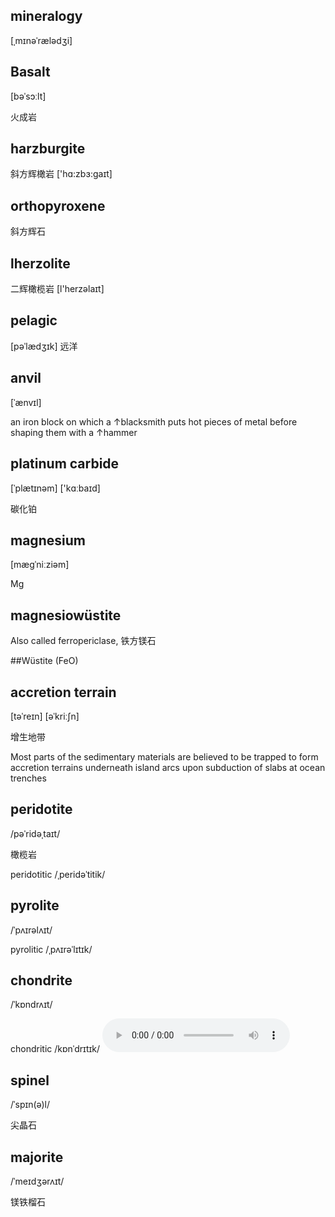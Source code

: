 ##  mineralogy

[ˌmɪnəˈrælədʒi]

## Basalt

[bəˈsɔːlt]

火成岩


## harzburgite

斜方辉橄岩 ['hɑ:zbɜ:gaɪt]

## orthopyroxene

斜方辉石

## lherzolite 

二辉橄榄岩 [l'herzəlaɪt]


## pelagic 
[pəˈlædʒɪk] 
远洋

## anvil
[ˈænvɪl]

an iron block on which a ↑blacksmith puts hot pieces of metal before shaping them with a ↑hammer

## platinum carbide

[ˈplætɪnəm] ['kɑːbaɪd]

碳化铂

## magnesium
[mæɡˈniːziəm]

Mg

## magnesiowüstite

Also called ferropericlase, 铁方镁石

##Wüstite (FeO)


## accretion terrain
[təˈreɪn] [əˈkriːʃn]

增生地带

Most parts of the sedimentary materials are believed to be trapped to form accretion terrains underneath island arcs upon subduction of slabs at ocean trenches

## peridotite

/pəˈridəˌtaɪt/

橄榄岩

peridotitic /ˌperidəˈtitik/

## pyrolite

/ˈpʌɪrəlʌɪt/

pyrolitic /ˌpʌɪrəˈlɪtɪk/ 

## chondrite
/ˈkɒndrʌɪt/

chondritic /kɒnˈdrɪtɪk/
<audio controls="controls">
  <source type="audio/mp3" src="http://static.sfdict.com/staticrep/dictaudio/C04/C0438300.mp3"></source>
</audio> 

## spinel
/ˈspɪn(ə)l/ 

尖晶石

## majorite

/ˈmeɪdʒərʌɪt/

镁铁榴石 